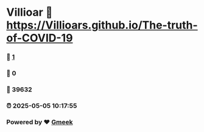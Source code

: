 # Villioar :link: https://Villioars.github.io/The-truth-of-COVID-19 
### :page_facing_up: [1](https://Villioars.github.io/The-truth-of-COVID-19/tag.html) 
### :speech_balloon: 0 
### :hibiscus: 39632 
### :alarm_clock: 2025-05-05 10:17:55 
### Powered by :heart: [Gmeek](https://github.com/Meekdai/Gmeek)
